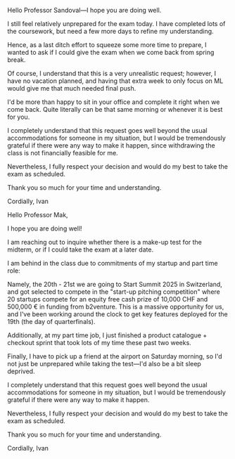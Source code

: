 Hello Professor Sandoval—I hope you are doing well.

I still feel relatively unprepared for the exam today. I have completed lots of the coursework, but need a few more days to refine my understanding.

Hence, as a last ditch effort to squeeze some more time to prepare, I wanted to ask if I could give the exam when we come back from spring break.

Of course, I understand that this is a very unrealistic request; however, I have no vacation planned, and having that extra week to only focus on ML would give me that much needed final push. 

I'd be more than happy to sit in your office and complete it right when we come back. Quite literally can be that same morning or whenever it is best for you.

I completely understand that this request goes well beyond the usual accommodations for someone in my situation, but I would be tremendously grateful if there were any way to make it happen, since withdrawing the class is not financially feasible for me. 

Nevertheless, I fully respect your decision and would do my best to take the exam as scheduled.

Thank you so much for your time and understanding.

Cordially,
Ivan

Hello Professor Mak,

I hope you are doing well!

I am reaching out to inquire whether there is a make-up test for the midterm, or if I could take the exam at a later date.

I am behind in the class due to commitments of my startup and part time role:

Namely, the 20th - 21st we are going to Start Summit 2025 in Switzerland, and got selected to compete in the "start-up pitching competition" where 20 startups compete for an equity free cash prize of 10,000 CHF and 500,000 € in funding from b2venture. This is a massive opportunity for us, and I've been working around the clock to get key features deployed for the 19th (the day of quarterfinals).

Additionally, at my part time job, I just finished a product catalogue + checkout sprint that took lots of my time these past two weeks.

Finally, I have to pick up a friend at the airport on Saturday morning, so I'd not just be unprepared while taking the test—I'd also be a bit sleep deprived.

I completely understand that this request goes well beyond the usual accommodations for someone in my situation, but I would be tremendously grateful if there were any way to make it happen. 

Nevertheless, I fully respect your decision and would do my best to take the exam as scheduled.

Thank you so much for your time and understanding.

Cordially,
Ivan